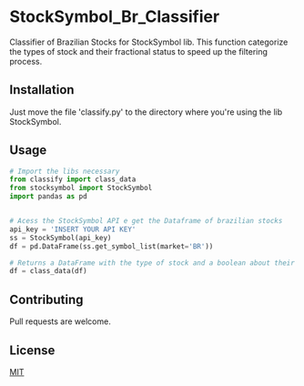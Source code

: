 # StockSymbol_Br_Classifier
Classifier of Brazilian Stocks for StockSymbol lib. This function categorize the types of stock and their fractional status to speed up the filtering process. 

## Installation
Just move the file 'classify.py' to the directory where you're using the lib StockSymbol. 

## Usage
```python
# Import the libs necessary
from classify import class_data
from stocksymbol import StockSymbol
import pandas as pd


# Acess the StockSymbol API e get the Dataframe of brazilian stocks
api_key = 'INSERT YOUR API KEY'
ss = StockSymbol(api_key)
df = pd.DataFrame(ss.get_symbol_list(market='BR'))

# Returns a DataFrame with the type of stock and a boolean about their fractional status
df = class_data(df)
```

## Contributing

Pull requests are welcome.

## License

[MIT](https://choosealicense.com/licenses/mit/)

